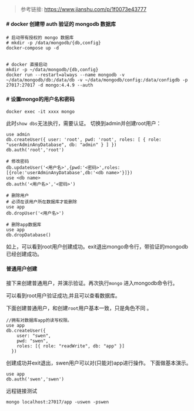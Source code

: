 > 参考链接: https://www.jianshu.com/p/1f0073e43777

#### # docker 创建带 auth 验证的 mongodb 数据库

    
    # 启动带有授权的 mongo 数据库
    # mkdir -p /data/mongodb/{db,config}
    docker-compose up -d


    # docker 直接启动
    mkdir -p ~/data/mongodb/{db,config}
    docker run --restart=always --name mongodb -v ~/data/mongodb/db:/data/db -v ~/data/mongodb/config:/data/configdb -p 27017:27017 -d mongo:4.4.9 --auth
    

#### # 设置mongo的用户名和密码

    docker exec -it xxxx mongo
    

此时`show dbs`无法执行，需要认证。
切换到admin并创建root用户：

    use admin
    db.createUser({ user: 'root', pwd: 'root', roles: [ { role: "userAdminAnyDatabase", db: "admin" } ] })
    db.auth('root','root')
    
    # 修改密码
    db.updateUser('<用户名>',{pwd:'<密码>',roles:[{role:'userAdminAnyDatabase',db:'<db name>'}]})
    use <db name>
    db.auth('<用户名>','<密码>')

    # 删除用户
    # 必须在该用户所在数据库才能删除
    use app
    db.dropUser('<用户名>')

    # 删除app数据库
    use app
    db.dropDatabase()

如上，可以看到root用户创建成功。exit退出mongo命令行，带验证的mongodb已经创建成功。


#### 普通用户创建
接下来创建普通用户，并演示验证。再次执行`mongo` 进入mongodb命令行。

可以看到root用户验证成功,并且可以查看数据库。

下面创建普通用户，和创建`root`用户基本一致，只是角色不同 。

    //拥有对数据库app的读写权限。
    use app
    db.createUser({
        user: "swen",
        pwd: "swen",
        roles: [{ role: "readWrite", db: "app" }]
      })

创建成功并exit退出，swen用户可以对(只能对)app进行操作。
下面做基本演示。

    use app
    db.auth('swen','swen')



远程链接测试
    
    mongo localhost:27017/app -uswen -pswen

    
    
    
